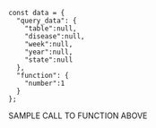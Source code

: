 ```
const data = {
  "query_data": {
    "table":null,
    "disease":null,
    "week":null,
    "year":null,
    "state":null
  },
  "function": {
    "number":1
  }
};
```

SAMPLE CALL TO FUNCTION ABOVE

